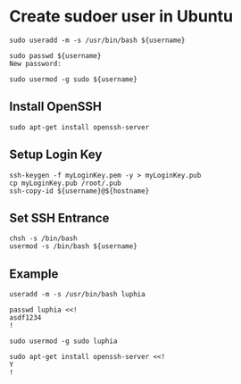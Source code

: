 # Create sudoer user in Ubuntu
```shell
sudo useradd -m -s /usr/bin/bash ${username}
```
```shell
sudo passwd ${username}
New password:
```
```shell
sudo usermod -g sudo ${username}
```

## Install OpenSSH
```shell
sudo apt-get install openssh-server
```

## Setup Login Key
```shell
ssh-keygen -f myLoginKey.pem -y > myLoginKey.pub
cp myLoginKey.pub /root/.pub
ssh-copy-id ${username}@${hostname}
```

## Set SSH Entrance
```shell
chsh -s /bin/bash
usermod -s /bin/bash ${username}
```

## Example
```shell
useradd -m -s /usr/bin/bash luphia
```
```shell
passwd luphia <<!
asdf1234
!
```
```shell
sudo usermod -g sudo luphia
```
```shell
sudo apt-get install openssh-server <<!
Y
!
```
